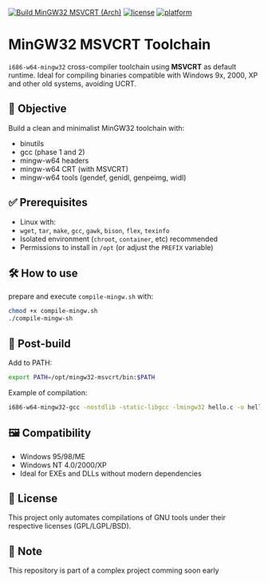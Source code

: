 [![Build MinGW32 MSVCRT (Arch)](https://github.com/LuizRafael79/mingw32-msvcrt/actions/workflows/main.yml/badge.svg)](https://github.com/LuizRafael79/mingw32-msvcrt/actions/workflows/main.yml)
[![license](https://img.shields.io/badge/license-MIXED-blue.svg)](LICENSE)
[![platform](https://img.shields.io/badge/platform-Linux%20%7C%20Windows-lightgrey)](#)

# MinGW32 MSVCRT Toolchain

`i686-w64-mingw32` cross-compiler toolchain using **MSVCRT** as default runtime. Ideal for compiling binaries compatible with Windows 9x, 2000, XP and other old systems, avoiding UCRT.

## 🎯 Objective

Build a clean and minimalist MinGW32 toolchain with:

- binutils
- gcc (phase 1 and 2)
- mingw-w64 headers
- mingw-w64 CRT (with MSVCRT)
- mingw-w64 tools (gendef, genidl, genpeimg, widl)

## ✅ Prerequisites

- Linux with:
- `wget`, `tar`, `make`, `gcc`, `gawk`, `bison`, `flex`, `texinfo`
- Isolated environment (`chroot`, `container`, etc) recommended
- Permissions to install in `/opt` (or adjust the `PREFIX` variable)

## 🛠️ How to use

prepare and execute `compile-mingw.sh` with:
```bash
chmod +x compile-mingw.sh
./compile-mingw-sh
```


## 🧪 Post-build

Add to PATH:

```bash
export PATH=/opt/mingw32-msvcrt/bin:$PATH
```

Example of compilation:

```bash
i686-w64-mingw32-gcc -nostdlib -static-libgcc -lmingw32 hello.c -o hello.exe
```

## 🖼️ Compatibility

- Windows 95/98/ME
- Windows NT 4.0/2000/XP
- Ideal for EXEs and DLLs without modern dependencies

## 📄 License

This project only automates compilations of GNU tools under their respective licenses (GPL/LGPL/BSD).

## 📄 Note

This repository is part of a complex project comming soon early
